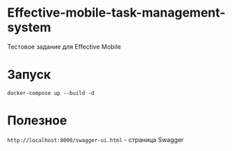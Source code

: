 # Effective-mobile-task-management-system
Тестовое задание для Effective Mobile

# Запуск
``docker-compose up --build -d``

# Полезное
``http://localhost:8000/swagger-ui.html`` - страница Swagger